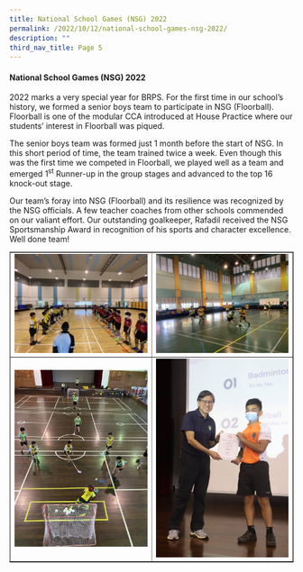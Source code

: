 ```yaml
---
title: National School Games (NSG) 2022
permalink: /2022/10/12/national-school-games-nsg-2022/
description: ""
third_nav_title: Page 5
---
```

<h4><strong>National School Games (NSG) 2022</strong></h4>
<p>2022 marks a very special year for BRPS. For the first time in our school’s history, we formed a senior boys team to participate in NSG (Floorball). Floorball is one of the modular CCA introduced at House Practice where our students’ interest in Floorball was piqued.</p>
<p>The senior boys team was formed just 1 month before the start of NSG. In this short period of time, the team trained twice a week. Even though this was the first time we competed in Floorball, we played well as a team and emerged 1<sup>st</sup>&nbsp;Runner-up in the group stages and advanced to the top 16 knock-out stage.</p>
<p>Our team’s foray into NSG (Floorball) and its resilience was recognized by the NSG officials. A few teacher coaches from other schools commended on our valiant effort. Our outstanding goalkeeper, Rafadil received the NSG Sportsmanship Award in recognition of his sports and character excellence. Well done team!</p>
<table style="border-collapse: collapse; width: 100%;" border="1">
<tbody>
<tr>
<td style="width: 50%;"><img src="/images/nsg1.jpg"></td>
<td style="width: 50%;"><img src="/images/nsg2.jpg"></td>
</tr>
<tr>
<td style="width: 50%;"><img src="/images/nsg3.jpg"></td>
<td style="width: 50%;"><img src="/images/nsg4.jpg"></td>
</tr>
</tbody>
</table>